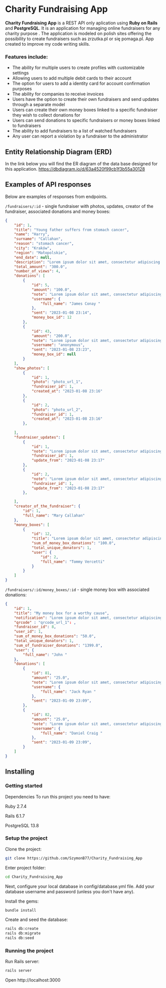# Charity Fundraising App

**Charity Fundraising App** is a REST API only aplication using **Ruby on Rails** and **PostgreSQL**. It is an application for managing online fundraisers for any charity purpose .
The application is modeled on polish sites offering the possibility to create fundraisers such as zrzutka.pl or się pomaga.pl. App created to improve my code writing skills.

### Features include:
- The ability for multiple users to create profiles with customizable settings
- Allowing users to add multiple debit cards to their account
- The option for users to add a identity card for account confirmation purposes
- The ability for companies to receive invoices
- Users have the option to create their own fundraisers and send updates through a separate model
- Users can create their own money boxes linked to a specific fundraiser they wish to collect donations for
- Users can send donations to specific fundraisers or money boxes linked to fundraisers
- The ability to add fundraisers to a list of watched fundraisers
- Any user can report a violation by a fundraiser to the administrator

## Entity Relationship Diagram (ERD)
In the link below you will find the ER diagram of the data base designed for this application. 
https://dbdiagram.io/d/63a4520f99cb1f3b55a30128

## Examples of API responses
Below are examples of responses from endpoints.

`/fundraisers/:id` - single fundraiser with photos, updates, creator of the fundraiser, associated donations and money boxes:
```json
{
    "id": 1,
    "title": "Young father suffers from stomach cancer",
    "name": "Harry",
    "surname": "Callahan",
    "reason": "stomach cancer",
    "city": "Kraków",
    "region": "Małopolskie",
    "end_date": null,
    "description": "Lorem ipsum dolor sit amet, consectetur adipiscing elit.",
    "total_amount": "300.0",
    "number_of_views": 4,
    "donations": [
        {
            "id": 5,
            "amount": "100.0",
            "note": "Lorem ipsum dolor sit amet, consectetur adipiscing elit.",
            "username": {
                "full_name": "James Conay "
            },
            "sent": "2023-01-08 23:14",
            "money_box_id": 12
        },
        {
            "id": 43,
            "amount": "200.0",
            "note": "Lorem ipsum dolor sit amet, consectetur adipiscing elit.",
            "username": "anonymous",
            "sent": "2023-01-08 23:23",
            "money_box_id": null
        }
    ],
    "show_photos": [
        {
            "id": 1,
            "photo": "photo_url_1",
            "fundraiser_id": 1,
            "created_at": "2023-01-08 23:16"
        },
        {
            "id": 2,
            "photo": "photo_url_2",
            "fundraiser_id": 1,
            "created_at": "2023-01-08 23:16"
        },
 
    ],
    "fundraiser_updates": [
        {
            "id": 1,
            "note": "Lorem ipsum dolor sit amet, consectetur adipiscing elit.",
            "fundraiser_id": 1,
            "update_from": "2023-01-08 23:17"
        },
        {
            "id": 2,
            "note": "Lorem ipsum dolor sit amet, consectetur adipiscing elit.",
            "fundraiser_id": 1,
            "update_from": "2023-01-08 23:17"
        },

    ],
    "creator_of_the_fundraiser": {
        "id": 1,
        "full_name": "Mary Callahan"
    },
    "money_boxes": [
        {
            "id": 12,
            "title": "Lorem ipsum dolor sit amet, consectetur adipiscing elit.",
            "sum_of_money_box_donations": "100.0",
            "total_unique_donators": 1,
            "user": {
                "id": 2,
                "full_name": "Tommy Vercetti"
            }
        }
    ]
}
```

`/fundraisers/:id/money_boxes/:id` - single money box with associated donations:
```json
{
    "id": 1,
    "title": "My money box for a worthy cause",
    "notification": "Lorem ipsum dolor sit amet, consectetur adipiscing elit.",
    "qrcode" : "qrcode_url_1": ,
    "fundraiser_id": 8,
    "user_id": 1,
    "sum_of_money_box_donations": "50.0",
    "total_unique_donators": 1,
    "sum_of_fundraiser_donations": "1399.0",
    "user": {
        "full_name": "John "
    },
    "donations": [
        {
            "id": 81,
            "amount": "25.0",
            "note": "Lorem ipsum dolor sit amet, consectetur adipiscing elit.",
            "username": {
                "full_name": "Jack Ryan "
            },
            "sent": "2023-01-09 23:09",
        },
        {
            "id": 82,
            "amount": "25.0",
            "note": "Lorem ipsum dolor sit amet, consectetur adipiscing elit.",
            "username": {
                "full_name": "Daniel Craig "
            },
            "sent": "2023-01-09 23:09",
        }
    ]
}
```

## Installing

### Getting started

Dependencies
To run this project you need to have:

Ruby 2.7.4

Rails 6.1.7

PostgreSQL 13.8

### Setup the project
Clone the project:
``` bash
git clone https://github.com/SzymonB77/Charity_Fundraising_App
```

Enter project folder:
``` bash
cd Charity_Fundraising_App
```

Next, configure your local database in config/database.yml file. Add your database username and password (unless you don't have any).

Install the gems:
``` bash
bundle install
```

Create and seed the database:
``` bash
rails db:create 
rails db:migrate
rails db:seed
```

### Running the project

Run Rails server:
```bash
rails server
```
Open http://localhost:3000
